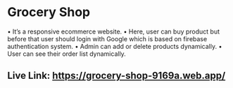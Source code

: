 # Grocery Shop
•	It’s a responsive ecommerce website.
•	Here, user can buy product but before that user should login with Google which is  based on firebase           authentication system.
•	Admin can add or delete products dynamically.
•	User can see their order list dynamically.

## Live Link: https://grocery-shop-9169a.web.app/

